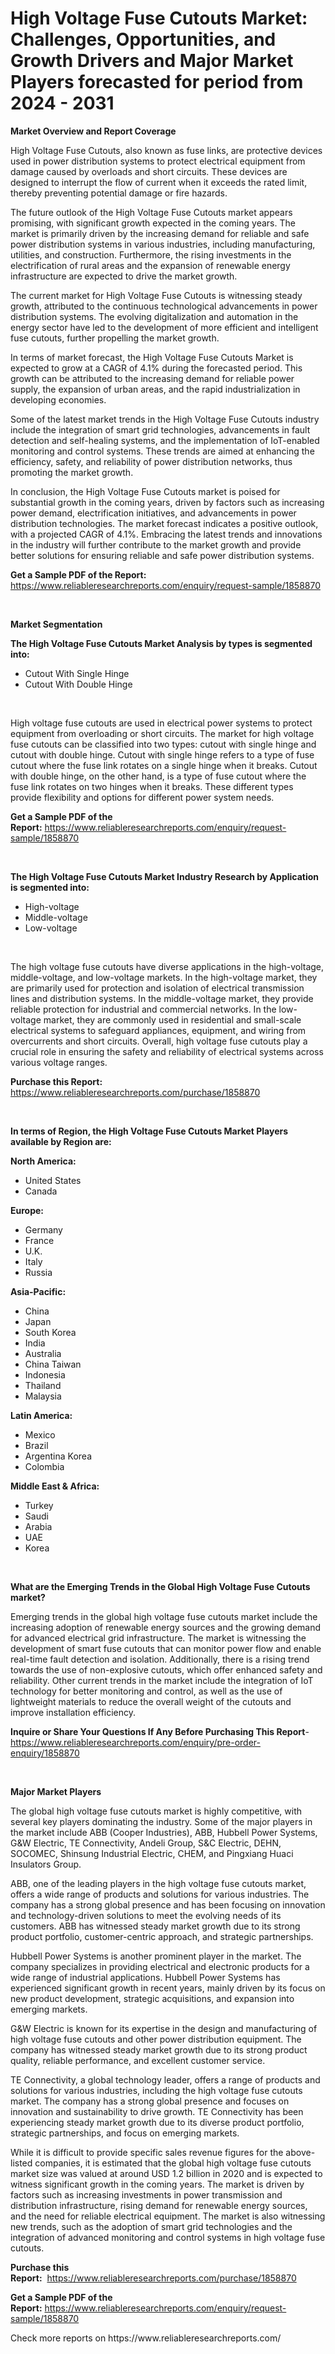 <p><h1>High Voltage Fuse Cutouts Market: Challenges, Opportunities, and Growth Drivers and Major Market Players forecasted for period from 2024 - 2031</h1></p><p><strong>Market Overview and Report Coverage</strong></p>
<p><p>High Voltage Fuse Cutouts, also known as fuse links, are protective devices used in power distribution systems to protect electrical equipment from damage caused by overloads and short circuits. These devices are designed to interrupt the flow of current when it exceeds the rated limit, thereby preventing potential damage or fire hazards.</p><p>The future outlook of the High Voltage Fuse Cutouts market appears promising, with significant growth expected in the coming years. The market is primarily driven by the increasing demand for reliable and safe power distribution systems in various industries, including manufacturing, utilities, and construction. Furthermore, the rising investments in the electrification of rural areas and the expansion of renewable energy infrastructure are expected to drive the market growth.</p><p>The current market for High Voltage Fuse Cutouts is witnessing steady growth, attributed to the continuous technological advancements in power distribution systems. The evolving digitalization and automation in the energy sector have led to the development of more efficient and intelligent fuse cutouts, further propelling the market growth.</p><p>In terms of market forecast, the High Voltage Fuse Cutouts Market is expected to grow at a CAGR of 4.1% during the forecasted period. This growth can be attributed to the increasing demand for reliable power supply, the expansion of urban areas, and the rapid industrialization in developing economies.</p><p>Some of the latest market trends in the High Voltage Fuse Cutouts industry include the integration of smart grid technologies, advancements in fault detection and self-healing systems, and the implementation of IoT-enabled monitoring and control systems. These trends are aimed at enhancing the efficiency, safety, and reliability of power distribution networks, thus promoting the market growth.</p><p>In conclusion, the High Voltage Fuse Cutouts market is poised for substantial growth in the coming years, driven by factors such as increasing power demand, electrification initiatives, and advancements in power distribution technologies. The market forecast indicates a positive outlook, with a projected CAGR of 4.1%. Embracing the latest trends and innovations in the industry will further contribute to the market growth and provide better solutions for ensuring reliable and safe power distribution systems.</p></p>
<p><strong>Get a Sample PDF of the Report:</strong> <a href="https://www.reliableresearchreports.com/enquiry/request-sample/1858870">https://www.reliableresearchreports.com/enquiry/request-sample/1858870</a></p>
<p>&nbsp;</p>
<p><strong>Market Segmentation</strong></p>
<p><strong>The High Voltage Fuse Cutouts Market Analysis by types is segmented into:</strong></p>
<p><ul><li>Cutout With Single Hinge</li><li>Cutout With Double Hinge</li></ul></p>
<p>&nbsp;</p>
<p><p>High voltage fuse cutouts are used in electrical power systems to protect equipment from overloading or short circuits. The market for high voltage fuse cutouts can be classified into two types: cutout with single hinge and cutout with double hinge. Cutout with single hinge refers to a type of fuse cutout where the fuse link rotates on a single hinge when it breaks. Cutout with double hinge, on the other hand, is a type of fuse cutout where the fuse link rotates on two hinges when it breaks. These different types provide flexibility and options for different power system needs.</p></p>
<p><strong>Get a Sample PDF of the Report:</strong>&nbsp;<a href="https://www.reliableresearchreports.com/enquiry/request-sample/1858870">https://www.reliableresearchreports.com/enquiry/request-sample/1858870</a></p>
<p>&nbsp;</p>
<p><strong>The High Voltage Fuse Cutouts Market Industry Research by Application is segmented into:</strong></p>
<p><ul><li>High-voltage</li><li>Middle-voltage</li><li>Low-voltage</li></ul></p>
<p>&nbsp;</p>
<p><p>The high voltage fuse cutouts have diverse applications in the high-voltage, middle-voltage, and low-voltage markets. In the high-voltage market, they are primarily used for protection and isolation of electrical transmission lines and distribution systems. In the middle-voltage market, they provide reliable protection for industrial and commercial networks. In the low-voltage market, they are commonly used in residential and small-scale electrical systems to safeguard appliances, equipment, and wiring from overcurrents and short circuits. Overall, high voltage fuse cutouts play a crucial role in ensuring the safety and reliability of electrical systems across various voltage ranges.</p></p>
<p><strong>Purchase this Report:</strong>&nbsp; <a href="https://www.reliableresearchreports.com/purchase/1858870">https://www.reliableresearchreports.com/purchase/1858870</a></p>
<p>&nbsp;</p>
<p><strong>In terms of Region, the High Voltage Fuse Cutouts Market Players available by Region are:</strong></p>
<p>
    <p> <strong> North America: </strong>
        <ul>
            <li>United States</li>
            <li>Canada</li>
        </ul>
        </p> 
    <p> <strong> Europe: </strong>
        <ul>
            <li>Germany</li>
            <li>France</li>
            <li>U.K.</li>
            <li>Italy</li>
            <li>Russia</li>
        </ul>
        </p> 
    <p> <strong> Asia-Pacific: </strong>
        <ul>
            <li>China</li>
            <li>Japan</li>
            <li>South Korea</li>
            <li>India</li>
            <li>Australia</li>
            <li>China Taiwan</li>
            <li>Indonesia</li>
            <li>Thailand</li>
            <li>Malaysia</li>
        </ul>
        </p> 
    <p> <strong> Latin America: </strong>
        <ul>
            <li>Mexico</li>
            <li>Brazil</li>
            <li>Argentina Korea</li>
            <li>Colombia</li>
        </ul>
        </p> 
    <p> <strong> Middle East & Africa: </strong>
        <ul>
            <li>Turkey</li>
            <li>Saudi</li>
            <li>Arabia</li>
            <li>UAE</li>
            <li>Korea</li>
        </ul>
    </p>
    </p>
<p>&nbsp;</p>
<p><strong>What are the Emerging Trends in the Global High Voltage Fuse Cutouts market?</strong></p>
<p><p>Emerging trends in the global high voltage fuse cutouts market include the increasing adoption of renewable energy sources and the growing demand for advanced electrical grid infrastructure. The market is witnessing the development of smart fuse cutouts that can monitor power flow and enable real-time fault detection and isolation. Additionally, there is a rising trend towards the use of non-explosive cutouts, which offer enhanced safety and reliability. Other current trends in the market include the integration of IoT technology for better monitoring and control, as well as the use of lightweight materials to reduce the overall weight of the cutouts and improve installation efficiency.</p></p>
<p><strong>Inquire or Share Your Questions If Any Before Purchasing This Report</strong>- <a href="https://www.reliableresearchreports.com/enquiry/pre-order-enquiry/1858870">https://www.reliableresearchreports.com/enquiry/pre-order-enquiry/1858870</a></p>
<p>&nbsp;</p>
<p><strong>Major Market Players</strong></p>
<p><p>The global high voltage fuse cutouts market is highly competitive, with several key players dominating the industry. Some of the major players in the market include ABB (Cooper Industries), ABB, Hubbell Power Systems, G&W Electric, TE Connectivity, Andeli Group, S&C Electric, DEHN, SOCOMEC, Shinsung Industrial Electric, CHEM, and Pingxiang Huaci Insulators Group.</p><p>ABB, one of the leading players in the high voltage fuse cutouts market, offers a wide range of products and solutions for various industries. The company has a strong global presence and has been focusing on innovation and technology-driven solutions to meet the evolving needs of its customers. ABB has witnessed steady market growth due to its strong product portfolio, customer-centric approach, and strategic partnerships.</p><p>Hubbell Power Systems is another prominent player in the market. The company specializes in providing electrical and electronic products for a wide range of industrial applications. Hubbell Power Systems has experienced significant growth in recent years, mainly driven by its focus on new product development, strategic acquisitions, and expansion into emerging markets.</p><p>G&W Electric is known for its expertise in the design and manufacturing of high voltage fuse cutouts and other power distribution equipment. The company has witnessed steady market growth due to its strong product quality, reliable performance, and excellent customer service.</p><p>TE Connectivity, a global technology leader, offers a range of products and solutions for various industries, including the high voltage fuse cutouts market. The company has a strong global presence and focuses on innovation and sustainability to drive growth. TE Connectivity has been experiencing steady market growth due to its diverse product portfolio, strategic partnerships, and focus on emerging markets.</p><p>While it is difficult to provide specific sales revenue figures for the above-listed companies, it is estimated that the global high voltage fuse cutouts market size was valued at around USD 1.2 billion in 2020 and is expected to witness significant growth in the coming years. The market is driven by factors such as increasing investments in power transmission and distribution infrastructure, rising demand for renewable energy sources, and the need for reliable electrical equipment. The market is also witnessing new trends, such as the adoption of smart grid technologies and the integration of advanced monitoring and control systems in high voltage fuse cutouts.</p></p>
<p><strong>Purchase this Report:</strong>&nbsp;&nbsp;<a href="https://www.reliableresearchreports.com/purchase/1858870">https://www.reliableresearchreports.com/purchase/1858870</a></p>
<p></p>
<p><strong>Get a Sample PDF of the Report:</strong>&nbsp;<a href="https://www.reliableresearchreports.com/enquiry/request-sample/1858870">https://www.reliableresearchreports.com/enquiry/request-sample/1858870</a></p>
<p>Check more reports on https://www.reliableresearchreports.com/</p>
